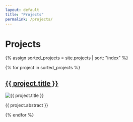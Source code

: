 ```yaml
---
layout: default
title: "Projects"
permalink: /projects/
---
```


<h1>Projects</h1>

{% assign sorted_projects = site.projects | sort: "index" %}

{% for project in sorted_projects %}
  <div>
    <h2><a href="{{ project.url }}">{{ project.title }}</a></h2>
    <img src="{{ project.image }}" alt="{{ project.title }}" style="max-width: 200px;">
    <p>{{ project.abstract }}</p>
  </div>
{% endfor %}
